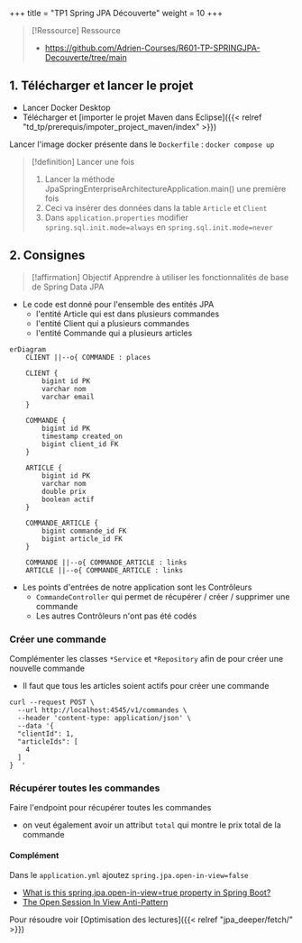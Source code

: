 +++
title = "TP1 Spring JPA Découverte"
weight = 10
+++

> [!Ressource] Ressource
> - https://github.com/Adrien-Courses/R601-TP-SPRINGJPA-Decouverte/tree/main

## 1. Télécharger et lancer le projet
- Lancer Docker Desktop
- Télécharger et [importer le projet Maven dans Eclipse]({{< relref "td_tp/prerequis/impoter_project_maven/index" >}})

Lancer l'image docker présente dans le `Dockerfile` : `docker compose up`

> [!definition] Lancer une fois 
> 1. Lancer la méthode JpaSpringEnterpriseArchitectureApplication.main() une première fois
> 2. Ceci va insérer des données dans la table `Article` et `Client`
> 3. Dans `application.properties` modifier `spring.sql.init.mode=always` en `spring.sql.init.mode=never`

## 2. Consignes
> [!affirmation] Objectif
> Apprendre à utiliser les fonctionnalités de base de Spring Data JPA

- Le code est donné pour l'ensemble des entités JPA
  - l'entité Article qui est dans plusieurs commandes
  - l'entité Client qui a plusieurs commandes
  - l'entité Commande qui a plusieurs articles
  
```mermaid
erDiagram
    CLIENT ||--o{ COMMANDE : places

    CLIENT {
        bigint id PK
        varchar nom
        varchar email
    }

    COMMANDE {
        bigint id PK
        timestamp created_on
        bigint client_id FK
    }

    ARTICLE {
        bigint id PK
        varchar nom
        double prix
        boolean actif
    }

    COMMANDE_ARTICLE {
        bigint commande_id FK
        bigint article_id FK
    }

    COMMANDE ||--o{ COMMANDE_ARTICLE : links
    ARTICLE ||--o{ COMMANDE_ARTICLE : links

```

- Les points d'entrées de notre application sont les Contrôleurs
  - `CommandeController` qui permet de récupérer / créer / supprimer une commande
  - Les autres Contrôleurs n'ont pas été codés

### Créer une commande
Complémenter les classes `*Service` et `*Repository` afin de pour créer une nouvelle commande
- Il faut que tous les articles soient actifs pour créer une commande

```
curl --request POST \
  --url http://localhost:4545/v1/commandes \
  --header 'content-type: application/json' \
  --data '{
  "clientId": 1,
  "articleIds": [
    4
  ]
}  '
```


### Récupérer toutes les commandes
Faire l'endpoint pour récupérer toutes les commandes
- on veut également avoir un attribut `total` qui montre le prix total de la commande

#### Complément
Dans le `application.yml` ajoutez `spring.jpa.open-in-view=false`
- [What is this spring.jpa.open-in-view=true property in Spring Boot?](https://stackoverflow.com/questions/30549489/what-is-this-spring-jpa-open-in-view-true-property-in-spring-boot)
- [The Open Session In View Anti-Pattern](https://vladmihalcea.com/the-open-session-in-view-anti-pattern/)

Pour résoudre voir [Optimisation des lectures]({{< relref "jpa_deeper/fetch/" >}})
<!--
Si dans le controlleur en désactivement le open-in-view

    @GetMapping
    public ResponseEntity<List<Commande>> getAllCommandes() {
    	List<Commande> commandes = commandeService.getAllCommandes();
    	return ResponseEntity.ok(commandes);
    }

bhè ca ne peut pas fonctionner car article et client ne sont pas laod lazy
-> il faudrait dans getallcommandes service puis repository soit entity graph soit join soir hibernate.initialize (cf jpa_deeper/fetch/)


@Query("SELECT DISTINCT c FROM Commande c "
    + "LEFT JOIN FETCH c.client "
    + "LEFT JOIN FETCH c.articles")
List<Commande> findAllWithClientAndArticles();

/!\ Qu'on retourne une commande ou un dto on aura l'erreur car dans le toResponseModel on va chercher le client

CONTROLLER
public List<Commande> getAllCommandesLazy() {
    List<Commande> commandes = commandeRepository.findAll();
    return commandes;
}

public List<Commande> getAllCommandes() {
    List<Commande> commandes = commandeRepository.findAllWithClientAndArticles();
    return commandes;
}

private List<CommandeResponseModel> toResponseModel(List<Commande> commandes) {
    List<CommandeResponseModel> commandeResponseModels = new ArrayList<CommandeResponseModel>();
    for(Commande commande : commandes) {
        CommandeResponseModel commandeResponseModel = new CommandeResponseModel(commande);
        commandeResponseModels.add(commandeResponseModel);

    }
    return commandeResponseModels;
}



SERVICE
public List<Commande> getAllCommandesLazy() {
    List<Commande> commandes = commandeRepository.findAll();
    return commandes;
}

public List<Commande> getAllCommandes() {
    List<Commande> commandes = commandeRepository.findAllWithClientAndArticles();
    return commandes;
}

-->